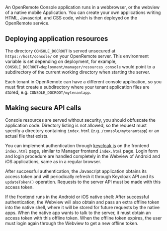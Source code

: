 An OpenRemote Console application runs in a webbrowser, or the webview of a native mobile Application. You can create your own applications writing HTML, Javascript, and CSS code, which is then deployed on the OpenRemote service.

## Deploying application resources

The directory `CONSOLE_DOCROOT` is served unsecured at `https://host/console/` on your OpenRemote server. This environment variable is set depending on deployment, for example, `CONSOLE_DOCROOT=deployment/manager/resources_console` would point to a subdirectory of the current working directory when starting the server.

Each tenant in OpenRemote can have a different console application, so you must first create a subdirectory where your tenant application files are stored, e.g. `CONSOLE_DOCROOT/mytenantapp`.

## Making secure API calls

Console resources are served without security, you should obfuscate the application code.  Directory listing is not allowed, so the request must specify a directory containing `index.html` (e.g. `/console/mytenantapp`) or an actual file that exists.

You can implement authentication through [keycloak.js](http://www.keycloak.org/) on the frontend `index.html` page, similar to Manager frontend `index.html` page. Login form and login procedure are handled completely in the Webview of Android and iOS applications, same as in a regular browser.

After successful authentication, the Javascript application obtains its access token and will periodically refresh it through Keycloak API and its `updateToken()` operation. Requests to the server API must be made with this access token.

If the frontend runs in the Android or iOS native shell: After successful authentication, the Webview will also obtain and pass an extra offline token into the native shell, where it will be stored for future requests by the native apps. When the native app wants to talk to the server, it must obtain an access token with this offline token. When the offline token expires, the user must login again through the Webview to get a new offline token.
